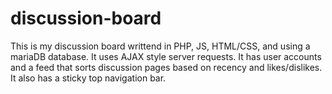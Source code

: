 # discussion-board

This is my discussion board writtend in PHP, JS, HTML/CSS, and using a mariaDB database.
It uses AJAX style server requests. 
It has user accounts and a feed that sorts discussion pages based on recency and likes/dislikes.
It also has a sticky top navigation bar.

